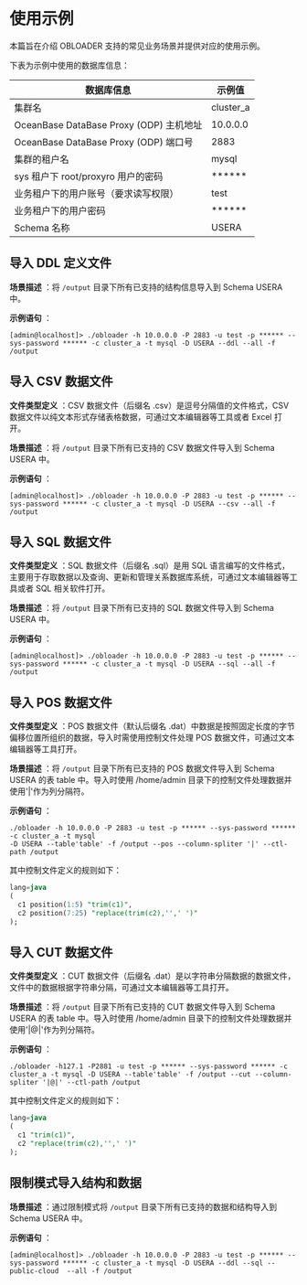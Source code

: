 使用示例 
=========================

本篇旨在介绍 OBLOADER 支持的常见业务场景并提供对应的使用示例。

下表为示例中使用的数据库信息：


|              **数据库信息**              |   **示例值**    |
|-------------------------------------|--------------|
| 集群名                                 | cluster_a    |
| OceanBase DataBase Proxy (ODP) 主机地址 | 10.0.0.0     |
| OceanBase DataBase Proxy (ODP) 端口号  | 2883         |
| 集群的租户名                              | mysql        |
| sys 租户下 root/proxyro 用户的密码          | \*\*\*\*\*\* |
| 业务租户下的用户账号（要求读写权限）                  | test         |
| 业务租户下的用户密码                          | \*\*\*\*\*\* |
| Schema 名称                           | USERA        |



导入 DDL 定义文件 
--------------------------------

**场景描述** ：将 `/output` 目录下所有已支持的结构信息导入到 Schema USERA 中。

**示例语句** ：

```shell
[admin@localhost]> ./obloader -h 10.0.0.0 -P 2883 -u test -p ****** --sys-password ****** -c cluster_a -t mysql -D USERA --ddl --all -f /output
```



导入 CSV 数据文件 
--------------------------------

**文件类型定义** ：CSV 数据文件（后缀名 .csv）是逗号分隔值的文件格式，CSV 数据文件以纯文本形式存储表格数据，可通过文本编辑器等工具或者 Excel 打开。

**场景描述** ：将 `/output` 目录下所有已支持的 CSV 数据文件导入到 Schema USERA 中。

**示例语句** ：

```shell
[admin@localhost]> ./obloader -h 10.0.0.0 -P 2883 -u test -p ****** --sys-password ****** -c cluster_a -t mysql -D USERA --csv --all -f /output
```



导入 SQL 数据文件 
--------------------------------

**文件类型定义** ：SQL 数据文件（后缀名 .sql）是用 SQL 语言编写的文件格式，主要用于存取数据以及查询、更新和管理关系数据库系统，可通过文本编辑器等工具或者 SQL 相关软件打开。

**场景描述** ：将 `/output` 目录下所有已支持的 SQL 数据文件导入到 Schema USERA 中。

**示例语句** ：

```shell
[admin@localhost]> ./obloader -h 10.0.0.0 -P 2883 -u test -p ****** --sys-password ****** -c cluster_a -t mysql -D USERA --sql --all -f /output
```



导入 POS 数据文件 
--------------------------------

**文件类型定义** ：POS 数据文件（默认后缀名 .dat）中数据是按照固定长度的字节偏移位置所组织的数据，导入时需使用控制文件处理 POS 数据文件，可通过文本编辑器等工具打开。

**场景描述** ：将 `/output` 目录下所有已支持的 POS 数据文件导入到 Schema USERA 的表 table 中。导入时使用 /home/admin 目录下的控制文件处理数据并使用'\|'作为列分隔符。

**示例语句** ：

```shell
./obloader -h 10.0.0.0 -P 2883 -u test -p ****** --sys-password ****** -c cluster_a -t mysql 
-D USERA --table'table' -f /output --pos --column-spliter '|' --ctl-path /output
```



其中控制文件定义的规则如下：

```sql
lang=java
(
  c1 position(1:5) "trim(c1)",
  c2 position(7:25) "replace(trim(c2),'',' ')"
);
```



导入 CUT 数据文件 
--------------------------------

**文件类型定义** ：CUT 数据文件（后缀名 .dat）是以字符串分隔数据的数据文件，文件中的数据根据字符串分隔，可通过文本编辑器等工具打开。

**场景描述** ：将 `/output` 目录下所有已支持的 CUT 数据文件导入到 Schema USERA 的表 table 中。导入时使用 /home/admin 目录下的控制文件处理数据并使用'\|@\|'作为列分隔符。

**示例语句** ：

```shell
./obloader -h127.1 -P2881 -u test -p ****** --sys-password ****** -c cluster_a -t mysql -D USERA --table'table' -f /output --cut --column-spliter '|@|' --ctl-path /output
```



其中控制文件定义的规则如下：

```sql
lang=java
(
  c1 "trim(c1)",
  c2 "replace(trim(c2),'',' ')"
);
```



限制模式导入结构和数据 
--------------------------------

**场景描述** ：通过限制模式将 `/output` 目录下所有已支持的数据和结构导入到 Schema USERA 中。

**示例语句** ：

```shell
[admin@localhost]> ./obloader -h 10.0.0.0 -P 2883 -u test -p ****** --sys-password ****** -c cluster_a -t mysql -D USERA --ddl --sql --public-cloud  --all -f /output
```


